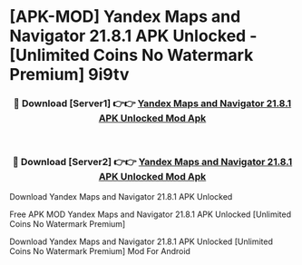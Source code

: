 # [APK-MOD] Yandex Maps and Navigator 21.8.1 APK Unlocked - [Unlimited Coins No Watermark Premium] 9i9tv



<div align="center">
<h3>🔴 Download [Server1] 👉👉 <a href="https://momento.my/?title=Yandex_Maps_and_Navigator_21.8.1_APK_Unlocked">Yandex Maps and Navigator 21.8.1 APK Unlocked Mod Apk</a></h3><br>

<h3>🔴 Download [Server2] 👉👉 <a href="https://momento.my/?title=Yandex_Maps_and_Navigator_21.8.1_APK_Unlocked">Yandex Maps and Navigator 21.8.1 APK Unlocked Mod Apk</a></h3>
</div>



Download Yandex Maps and Navigator 21.8.1 APK Unlocked 

Free APK MOD Yandex Maps and Navigator 21.8.1 APK Unlocked [Unlimited Coins No Watermark Premium]

Download Yandex Maps and Navigator 21.8.1 APK Unlocked [Unlimited Coins No Watermark Premium] Mod For Android
